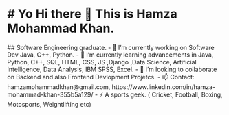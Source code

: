 <h1>
# Yo Hi there 👋 This is Hamza Mohammad Khan.
</h1>
## Software Engineering graduate.
- 🔭 I’m currently working on Software Dev Java, C++, Python.
- 🌱 I’m currently learning advancements in Java, Python, C++, SQL, HTML, CSS, JS ,Django ,Data Science, Artificial Intelligence, Data Analysis, IBM SPSS, Excel.
- 👯 I’m looking to collaborate on Backend and also Frontend Devlopment Projetcs.
- 📫 Contact: hamzamohammadkhan@gmail.com, https://www.linkedin.com/in/hamza-mohammad-khan-355b5a129/
- ⚡ A sports geek. ( Cricket, Football, Boxing, Motosports, Weightlifting etc)
